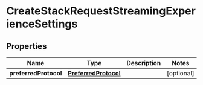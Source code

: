 

# CreateStackRequestStreamingExperienceSettings


## Properties

| Name | Type | Description | Notes |
|------------ | ------------- | ------------- | -------------|
|**preferredProtocol** | [**PreferredProtocol**](PreferredProtocol.md) |  |  [optional] |



